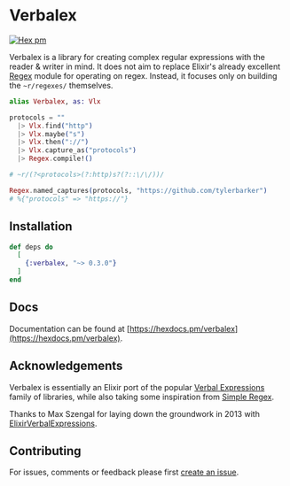 # Verbalex

[![Hex pm](http://img.shields.io/hexpm/v/verbalex.svg?style=flat)](https://hex.pm/packages/verbalex)

Verbalex is a library for creating complex regular expressions with the reader & writer in mind.
It does not aim to replace Elixir's already excellent [Regex](https://hexdocs.pm/elixir/Regex.html) module for operating on regex. Instead, it focuses only on building the `~r/regexes/` themselves.

```elixir
alias Verbalex, as: Vlx

protocols = ""
  |> Vlx.find("http")
  |> Vlx.maybe("s")
  |> Vlx.then("://")
  |> Vlx.capture_as("protocols")
  |> Regex.compile!()

# ~r/(?<protocols>(?:http)s?(?::\/\/))/

Regex.named_captures(protocols, "https://github.com/tylerbarker")
# %{"protocols" => "https://"}
```

## Installation

```elixir
def deps do
  [
    {:verbalex, "~> 0.3.0"}
  ]
end
```

## Docs

Documentation can be found at [https://hexdocs.pm/verbalex](https://hexdocs.pm/verbalex).

## Acknowledgements

Verbalex is essentially an Elixir port of the popular [Verbal Expressions](https://github.com/VerbalExpressions) family of libraries, while also taking some inspiration from [Simple Regex](https://simple-regex.com/).

Thanks to Max Szengal for laying down the groundwork in 2013 with [ElixirVerbalExpressions](https://github.com/VerbalExpressions/ElixirVerbalExpressions).

## Contributing

For issues, comments or feedback please first [create an issue](https://github.com/tylerbarker/verbalex/issues).

